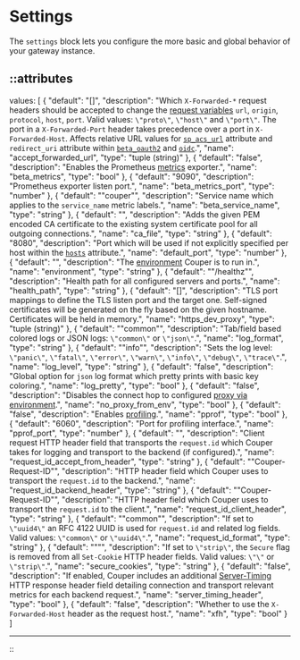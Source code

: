 # Settings

The `settings` block lets you configure the more basic and global behavior of your
gateway instance.

::attributes
---
values: [
  {
    "default": "[]",
    "description": "Which `X-Forwarded-*` request headers should be accepted to change the [request variables](../variables#request) `url`, `origin`, `protocol`, `host`, `port`. Valid values: `\"proto\"`, `\"host\"` and `\"port\"`. The port in a `X-Forwarded-Port` header takes precedence over a port in `X-Forwarded-Host`. Affects relative URL values for [`sp_acs_url`](saml) attribute and `redirect_uri` attribute within [`beta_oauth2`](oauth2) and [`oidc`](oidc).",
    "name": "accept_forwarded_url",
    "type": "tuple (string)"
  },
  {
    "default": "false",
    "description": "Enables the Prometheus [metrics](/observation/metrics) exporter.",
    "name": "beta_metrics",
    "type": "bool"
  },
  {
    "default": "9090",
    "description": "Prometheus exporter listen port.",
    "name": "beta_metrics_port",
    "type": "number"
  },
  {
    "default": "\"couper\"",
    "description": "Service name which applies to the `service_name` metric labels.",
    "name": "beta_service_name",
    "type": "string"
  },
  {
    "default": "",
    "description": "Adds the given PEM encoded CA certificate to the existing system certificate pool for all outgoing connections.",
    "name": "ca_file",
    "type": "string"
  },
  {
    "default": "8080",
    "description": "Port which will be used if not explicitly specified per host within the [`hosts`](server) attribute.",
    "name": "default_port",
    "type": "number"
  },
  {
    "default": "",
    "description": "The [environment](../command-line#basic-options) Couper is to run in.",
    "name": "environment",
    "type": "string"
  },
  {
    "default": "\"/healthz\"",
    "description": "Health path for all configured servers and ports.",
    "name": "health_path",
    "type": "string"
  },
  {
    "default": "[]",
    "description": "TLS port mappings to define the TLS listen port and the target one. Self-signed certificates will be generated on the fly based on the given hostname. Certificates will be held in memory.",
    "name": "https_dev_proxy",
    "type": "tuple (string)"
  },
  {
    "default": "\"common\"",
    "description": "Tab/field based colored logs or JSON logs: `\"common\"` or `\"json\"`.",
    "name": "log_format",
    "type": "string"
  },
  {
    "default": "\"info\"",
    "description": "Sets the log level: `\"panic\"`, `\"fatal\"`, `\"error\"`, `\"warn\"`, `\"info\"`, `\"debug\"`, `\"trace\"`.",
    "name": "log_level",
    "type": "string"
  },
  {
    "default": "false",
    "description": "Global option for `json` log format which pretty prints with basic key coloring.",
    "name": "log_pretty",
    "type": "bool"
  },
  {
    "default": "false",
    "description": "Disables the connect hop to configured [proxy via environment](https://godoc.org/golang.org/x/net/http/httpproxy).",
    "name": "no_proxy_from_env",
    "type": "bool"
  },
  {
    "default": "false",
    "description": "Enables [profiling](https://github.com/google/pprof/blob/main/doc/README.md#pprof).",
    "name": "pprof",
    "type": "bool"
  },
  {
    "default": "6060",
    "description": "Port for profiling interface.",
    "name": "pprof_port",
    "type": "number"
  },
  {
    "default": "",
    "description": "Client request HTTP header field that transports the `request.id` which Couper takes for logging and transport to the backend (if configured).",
    "name": "request_id_accept_from_header",
    "type": "string"
  },
  {
    "default": "\"Couper-Request-ID\"",
    "description": "HTTP header field which Couper uses to transport the `request.id` to the backend.",
    "name": "request_id_backend_header",
    "type": "string"
  },
  {
    "default": "\"Couper-Request-ID\"",
    "description": "HTTP header field which Couper uses to transport the `request.id` to the client.",
    "name": "request_id_client_header",
    "type": "string"
  },
  {
    "default": "\"common\"",
    "description": "If set to `\"uuid4\"` an RFC 4122 UUID is used for `request.id` and related log fields. Valid values: `\"common\"` or `\"uuid4\"`.",
    "name": "request_id_format",
    "type": "string"
  },
  {
    "default": "\"‌\"",
    "description": "If set to `\"strip\"`, the `Secure` flag is removed from all `Set-Cookie` HTTP header fields. Valid values: `\"\"` or `\"strip\"`.",
    "name": "secure_cookies",
    "type": "string"
  },
  {
    "default": "false",
    "description": "If enabled, Couper includes an additional [Server-Timing](https://developer.mozilla.org/en-US/docs/Web/HTTP/Headers/Server-Timing) HTTP response header field detailing connection and transport relevant metrics for each backend request.",
    "name": "server_timing_header",
    "type": "bool"
  },
  {
    "default": "false",
    "description": "Whether to use the `X-Forwarded-Host` header as the request host.",
    "name": "xfh",
    "type": "bool"
  }
]

---
::
